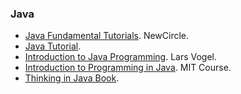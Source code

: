 ### Java

* [Java Fundamental Tutorials](https://thenewcircle.com/bookshelf/java_fundamentals_tutorial/index.html). NewCircle.
* [Java Tutorial](http://www.tutorialspoint.com/java/index.htm).
* [Introduction to Java Programming](http://www.vogella.com/articles/JavaIntroduction/article.html). Lars Vogel.
* [Introduction to Programming in Java](http://ocw.mit.edu/courses/electrical-engineering-and-computer-science/6-092-introduction-to-programming-in-java-january-iap-2010/index.htm). MIT Course.
* [Thinking in Java Book](http://pervasive2.morselli.unimo.it/~nicola/courses/IngegneriaDelSoftware/java/ThinkingInJava.pdf).
